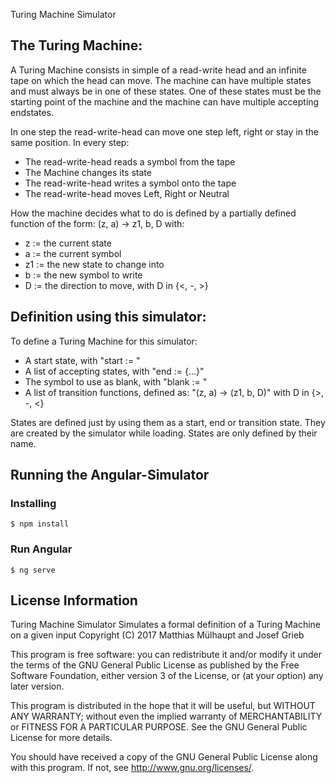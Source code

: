 Turing Machine Simulator

The Turing Machine:
-------------------
A Turing Machine consists in simple of a read-write head and an infinite tape on which the head can move.
The machine can have multiple states and must always be in one of these states.
One of these states must be the starting point of the machine and the machine can have multiple accepting endstates.

In one step the read-write-head can move one step left, right or stay in the same position.
In every step:
 - The read-write-head reads a symbol from the tape
 - The Machine changes its state
 - The read-write-head writes a symbol onto the tape
 - The read-write-head moves Left, Right or Neutral
 
How the machine decides what to do is defined by a partially defined function of the form: (z, a) -> z1, b, D with:
 - z  := the current state
 - a  := the current symbol
 - z1 := the new state to change into
 - b  := the new symbol to write
 - D  := the direction to move, with D in {<, -, >}
 
Definition using this simulator:
--------------------------------
To define a Turing Machine for this simulator:
  - A start state, with "start := "
  - A list of accepting states, with "end := {...}"
  - The symbol to use as blank, with "blank := "
  - A list of transition functions, defined as: "(z, a) -> (z1, b, D)" with D in {>, -, <}

States are defined just by using them as a start, end or transition state. They are created by the simulator while loading. States are only defined by their name.

Running the Angular-Simulator
--------------------------------
### Installing
```shell
$ npm install
```
### Run Angular
```shell
$ ng serve
```
License Information
-------------------
Turing Machine Simulator
Simulates a formal definition of a Turing Machine on a given input
Copyright (C) 2017  Matthias Mülhaupt and Josef Grieb

This program is free software: you can redistribute it and/or modify
it under the terms of the GNU General Public License as published by
the Free Software Foundation, either version 3 of the License, or
(at your option) any later version.

This program is distributed in the hope that it will be useful,
but WITHOUT ANY WARRANTY; without even the implied warranty of
MERCHANTABILITY or FITNESS FOR A PARTICULAR PURPOSE.  See the
GNU General Public License for more details.

You should have received a copy of the GNU General Public License
along with this program.  If not, see <http://www.gnu.org/licenses/>.

